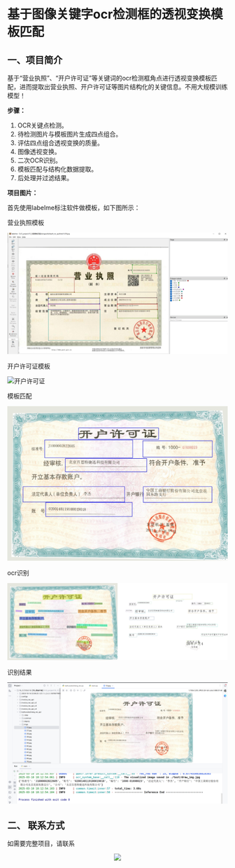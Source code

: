 # 基于图像关键字ocr检测框的透视变换模板匹配

## **一、项目简介**
基于“营业执照”、“开户许可证”等关键词的ocr检测框角点进行透视变换模板匹配，进而提取出营业执照、开户许可证等图片结构化的关键信息。不用大规模训练模型！

**步骤：**
 1. OCR关键点检测。
 2. 待检测图片与模板图片生成四点组合。
 3. 评估四点组合透视变换的质量。
 4. 图像透视变换。
 5. 二次OCR识别。
 6. 模板匹配与结构化数据提取。
 7. 后处理并过滤结果。


**项目图片：**

首先使用labelme标注软件做模板，如下图所示：

营业执照模板

![营业执照](assets/营业执照.png)

开户许可证模板

![开户许可证](assets/开户许可证.png)

模板匹配

![模板匹配](assets/draw_anchor_box.jpg)

ocr识别

![ocr](assets/draw_img.jpg)

识别结果

![识别结果](assets/开户.png)


## **二、 联系方式**
如需要完整项目，请联系

<div align=center>
<img src="data/wechat.jpg" width="50%">
</div>



